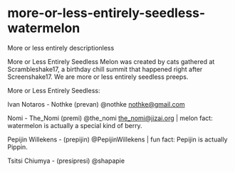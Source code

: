 # more-or-less-entirely-seedless-watermelon
More or less entirely descriptionless

More or Less Entirely Seedless Melon was created by cats gathered at Scrambleshake17, a birthday chill summit that happened right after Screenshake17. We are more or less entirely seedless preeps.

More or Less Entirely Seedless:

Ivan Notaros - Nothke (prevan)
@nothke
nothke@gmail.com

Nomi - The_Nomi (premi)
@the_nomi
the_nomi@jizai.org
| melon fact: watermelon is actually a special kind of berry.

Pepijin Willekens - (prepijin) 
@PepijinWillekens
| fun fact: Pepijin is actually Pippin.

Tsitsi Chiumya - (presipresi)
@shapapie
